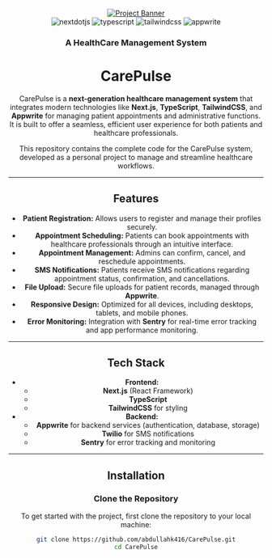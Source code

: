 <div align="center">
  <br />
    <a href="https://youtu.be/lEflo_sc82g?feature=shared" target="_blank">
      <img src="https://github.com/adrianhajdin/healthcare/assets/151519281/a7dd73b6-93de-484d-84e0-e7f4e299167b" alt="Project Banner">
    </a>
  <br />

  <div>
    <img src="https://img.shields.io/badge/-Next_JS-black?style=for-the-badge&logoColor=white&logo=nextdotjs&color=000000" alt="nextdotjs" />
    <img src="https://img.shields.io/badge/-TypeScript-black?style=for-the-badge&logoColor=white&logo=typescript&color=3178C6" alt="typescript" />
    <img src="https://img.shields.io/badge/-Tailwind_CSS-black?style=for-the-badge&logoColor=white&logo=tailwindcss&color=06B6D4" alt="tailwindcss" />
    <img src="https://img.shields.io/badge/-Appwrite-black?style=for-the-badge&logoColor=white&logo=appwrite&color=FD366E" alt="appwrite" />
  </div>

  <h3 align="center">A HealthCare Management System</h3>

# CarePulse

CarePulse is a **next-generation healthcare management system** that integrates modern technologies like **Next.js**, **TypeScript**, **TailwindCSS**, and **Appwrite** for managing patient appointments and administrative functions. It is built to offer a seamless, efficient user experience for both patients and healthcare professionals.

This repository contains the complete code for the CarePulse system, developed as a personal project to manage and streamline healthcare workflows.

---

## **Features**

- **Patient Registration:** Allows users to register and manage their profiles securely.
- **Appointment Scheduling:** Patients can book appointments with healthcare professionals through an intuitive interface.
- **Appointment Management:** Admins can confirm, cancel, and reschedule appointments.
- **SMS Notifications:** Patients receive SMS notifications regarding appointment status, confirmation, and cancellations.
- **File Upload:** Secure file uploads for patient records, managed through **Appwrite**.
- **Responsive Design:** Optimized for all devices, including desktops, tablets, and mobile phones.
- **Error Monitoring:** Integration with **Sentry** for real-time error tracking and app performance monitoring.

---

## **Tech Stack**

- **Frontend:**
  - **Next.js** (React Framework)
  - **TypeScript**
  - **TailwindCSS** for styling
- **Backend:**
  - **Appwrite** for backend services (authentication, database, storage)
  - **Twilio** for SMS notifications
  - **Sentry** for error tracking and monitoring

---

## **Installation**

### Clone the Repository

To get started with the project, first clone the repository to your local machine:

```bash
git clone https://github.com/abdullahk416/CarePulse.git
cd CarePulse
